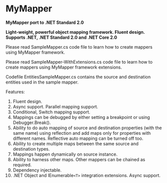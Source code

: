 # MyMapper

**MyMapper port to .NET Standard 2.0**

**Light-weight, powerful object mapping framework. Fluent design.**
**Supports .NET, .NET Standard 2.0 and .NET Core 2.0**

Please read SampleMapper.cs code file to learn how to create mappers using MyMapper framework.

Please read SampleMapper-WithExtensions.cs code file to learn how to create mappers using MyMapper framework extensions.

Codefile EntitiesSampleMapper.cs contains the source and destination entities used in the sample mapper.

Features:

1.	Fluent design.
2.	Async support. Parallel mapping support.
3.  Conditional, Switch mapping support.
5.	Mappings can be debugged by either setting a breakpoint or using Debugger.Break().
6.	Ability to do auto mapping of source and destination properties (with the same name) using reflection 
	and add maps only for properties with different names. Reflective auto mapping can be turned off too.
4.	Ability to create multiple maps between the same source and destination types.
7.	Mappings happen dynamically on source instance.
8.	Ability to harness other maps. Other mappers can be chained as required.
9.	Dependency injectable.
10.	.NET Object and IEnumerable`<T>` integration extensions. Async support.